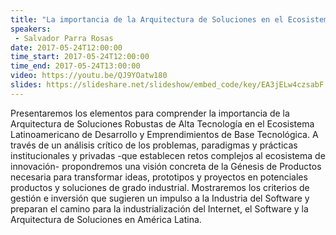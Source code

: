 ```yaml
---
title: "La importancia de la Arquitectura de Soluciones en el Ecosistema Latinoamericano de Desarrollo de Alta Tecnología"
speakers:
 - Salvador Parra Rosas
date: 2017-05-24T12:00:00
time_start: 2017-05-24T12:00:00
time_end: 2017-05-24T13:00:00
video: https://youtu.be/QJ9YOatw180
slides: https://slideshare.net/slideshow/embed_code/key/EA3jELw4czsabF
---
```


Presentaremos los elementos para comprender la importancia de la Arquitectura de Soluciones Robustas de Alta Tecnología en el Ecosistema Latinoamericano de Desarrollo y Emprendimientos de Base Tecnológica. A través de un análisis crítico de los problemas, paradigmas y prácticas institucionales y privadas -que establecen retos complejos al ecosistema de innovación- propondremos una visión concreta de la Génesis de Productos necesaria para transformar ideas, prototipos y proyectos en potenciales productos y soluciones de grado industrial. Mostraremos los criterios de gestión e inversión que sugieren un impulso a la Industria del Software y preparan el camino para la industrialización del Internet, el Software y la Arquitectura de Soluciones en América Latina.